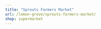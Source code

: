 ```yaml
---
title: "Sprouts Farmers Market"
url: /lemon-grove/sprouts-farmers-market/
shop: supermarket
---
```


